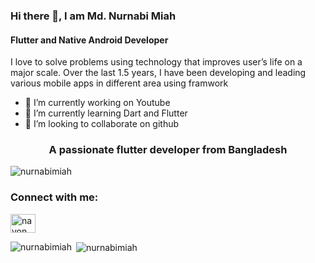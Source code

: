 ### Hi there 👋, I am Md. Nurnabi Miah 
#### Flutter and Native Android Developer

I love to solve problems using technology that improves user’s life on a major scale. Over the last 1.5 years, I have been developing and leading various mobile apps in different area using framwork  

- 🔭 I’m currently working on Youtube 
- 🌱 I’m currently learning Dart and Flutter 
- 👯 I’m looking to collaborate on github   

<h3 align="center">A passionate flutter developer from Bangladesh</h3>

<p align="left"> <img src="https://komarev.com/ghpvc/?username=nurnabimiah&label=Profile%20views&color=0e75b6&style=flat" alt="nurnabimiah" /> </p>



<h3 align="left">Connect with me:</h3>
<p align="left">
<a href="https://www.youtube.com/c/www.youtube.com/channel/UC97KP23OnIsvbC8SwlJGNCA" target="blank"><img align="center" src="https://raw.githubusercontent.com/rahuldkjain/github-profile-readme-generator/master/src/images/icons/Social/youtube.svg" alt="nayon ahmed" height="30" width="40" /></a>
</p>


<p><img align="left" src="https://github-readme-stats.vercel.app/api/top-langs?username=nurnabimiah&show_icons=true&locale=en&layout=compact" alt="nurnabimiah" /></p>

<p>&nbsp;<img align="center" src="https://github-readme-stats.vercel.app/api?username=nurnabimiah&show_icons=true&locale=en" alt="nurnabimiah" /></p>



